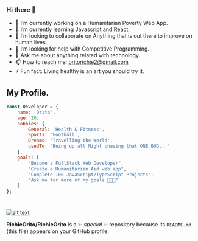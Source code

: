 ### Hi there 👋

- 🔭 I’m currently working on a Humanitarian Poverty Web App.
- 🌱 I’m currently learning Javascript and React.
- 👯 I’m looking to collaborate on Anything that is out there to improve on human lives.
- 🤔 I’m looking for help with Competitive Programming.
- 💬 Ask me about anything related with technology.
- 📫 How to reach me: oritorichie2@gmail.com
- ⚡ Fun fact: Living healthy is an art you should try it.

## My Profile. 

``` Javascript
const Developer = {
    name: 'Orito',
    age: 20,
    hobbies: {
        General: 'Health & Fitness',
        Sports: 'Football',
        Dreams: 'Travelling the World',
        usedTo: 'Being up all Night chasing that ONE BUG...'
    },
    goals: [
        "Become a FullStack Web Developer",
        "Create a Humanitarian Aid web app",
        "Complete 100 JavaScript/TypeScript Projects",
        "Ask me for more of my goals 👨🏼‍💻"
    ]
};

```
#
[![alt text](https://img.shields.io/badge/-LinkedIn-0e76a8?style=plastic&logo=linkedIn)</a>](https://www.linkedin.com/in/richie-orito/)

**RichieOrito/RichieOrito** is a ✨ _special_ ✨ repository because its `README.md` (this file) appears on your GitHub profile.
